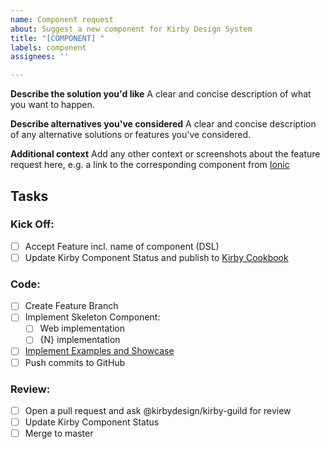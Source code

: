 ```yaml
---
name: Component request
about: Suggest a new component for Kirby Design System
title: "[COMPONENT] "
labels: component
assignees: ''

---
```


**Describe the solution you'd like**
A clear and concise description of what you want to happen.

**Describe alternatives you've considered**
A clear and concise description of any alternative solutions or features you've considered.

**Additional context**
Add any other context or screenshots about the feature request here, e.g. a link to the corresponding component from [Ionic](https://ionicframework.com/docs/components/)

## Tasks
### Kick Off:
- [ ] Accept Feature incl. name of component (DSL)
- [ ] Update Kirby Component Status and publish to [Kirby Cookbook](https://cookbook.kirby.design)
### Code:
- [ ] Create Feature Branch
- [ ] Implement Skeleton Component:
    - [ ] Web implementation
    - [ ] {N} implementation
- [ ] [Implement Examples and Showcase](https://cookbook.kirby.design/home/showcase/button)
- [ ] Push commits to GitHub
### Review:
- [ ] Open a pull request and ask @kirbydesign/kirby-guild for review
- [ ] Update Kirby Component Status
- [ ] Merge to master

